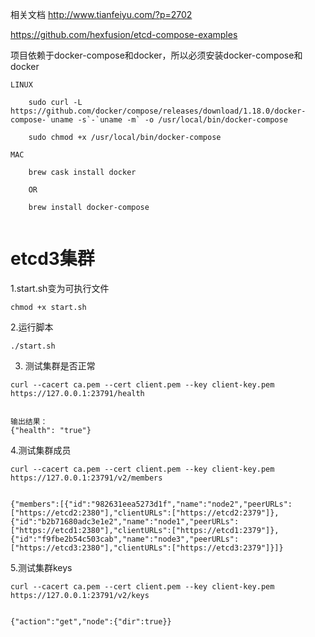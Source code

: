 相关文档
http://www.tianfeiyu.com/?p=2702


https://github.com/hexfusion/etcd-compose-examples

项目依赖于docker-compose和docker，所以必须安装docker-compose和docker
```shell
LINUX

    sudo curl -L https://github.com/docker/compose/releases/download/1.18.0/docker-compose-`uname -s`-`uname -m` -o /usr/local/bin/docker-compose

    sudo chmod +x /usr/local/bin/docker-compose

MAC

    brew cask install docker

    OR

    brew install docker-compose 


```


# etcd3集群

1.start.sh变为可执行文件
```shell
chmod +x start.sh
```

2.运行脚本
```shell
./start.sh
```

3.  测试集群是否正常
```
curl --cacert ca.pem --cert client.pem --key client-key.pem https://127.0.0.1:23791/health


输出结果：
{"health": "true"}
```

4.测试集群成员
```
curl --cacert ca.pem --cert client.pem --key client-key.pem https://127.0.0.1:23791/v2/members


{"members":[{"id":"982631eea5273d1f","name":"node2","peerURLs":["https://etcd2:2380"],"clientURLs":["https://etcd2:2379"]},{"id":"b2b71680adc3e1e2","name":"node1","peerURLs":["https://etcd1:2380"],"clientURLs":["https://etcd1:2379"]},{"id":"f9fbe2b54c503cab","name":"node3","peerURLs":["https://etcd3:2380"],"clientURLs":["https://etcd3:2379"]}]}
```

5.测试集群keys
```
curl --cacert ca.pem --cert client.pem --key client-key.pem https://127.0.0.1:23791/v2/keys


{"action":"get","node":{"dir":true}}
```